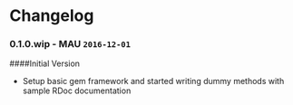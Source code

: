 # Changelog

### 0.1.0.wip - MAU `2016-12-01`  

####Initial Version
*  Setup basic  gem framework and started writing dummy methods with sample RDoc documentation 

